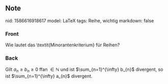 ## Note
nid: 1586616918617
model: LaTeX
tags: Reihe, wichtig
markdown: false

### Front
Wie lautet das \textit{Minorantenkriterium} für Reihen?

### Back
Gilt $a_{n} \geq b_{n} \geq 0$ ffan $\in \mathbb{N}$ und ist $\sum_{n=1}^{\infty} b_{n}$ divergent, so
ist $\sum_{n=1}^{\infty} a_{n}$ divergent.
